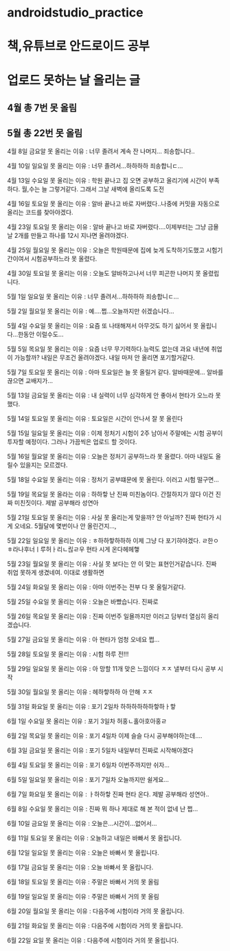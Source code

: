 # androidstudio_practice
# 책,유튜브로 안드로이드 공부
# 업로드 못하는 날 올리는 글
## 4월 총 7번 못 올림
## 5월 총 22번 못 올림
<p> 4월 8일 금요알 못 올리는 이유 : 너무 졸려서 계속 잔 나머지... 죄송합니다..</p>
<p> 4월 10일 일요일 못 올리는 이유 : 너무 졸려서...하하하하 죄송합니ㄷ...</p>
<p> 4월 13일 수요일 못 올리는 이유 : 학원 끝나고 집 오면 공부하고 올리기에 시간이 부족하다. 월,수는 늘 그렇거같다. 그래서 그날 새벽에 올리도록 도전</p>
<p> 4월 16일 토요일 못 올리는 이유 : 알바 끝나고 바로 자버렸다..나중에 커밋을 자동으로 올리는 코드를 찾아야겠다.</p>
<p> 4월 23일 토요일 못 올리는 이유 : 알바 끝나고 바로 자버렸다....이제부터는 그냥 금욜날 2개를 만들고 하나를 12시 지나면 올려야겠다.</p>
<p> 4월 25일 월요일 못 올리는 이유 : 오늘은 학원때문에 집에 늦게 도착하기도했고 시험기간이여서 시험공부하느라 못 올렸다.</p> 
<p> 4월 30일 토요일 못 올리는 이유 : 오늘도 알바하고나서 너무 피곤한 나머지 못 올렸립니다.</p> 
<p> 5월 1일 일요일 못 올리는 이유 : 너무 졸려서...하하하하 죄송합니ㄷ...</p>
<p> 5월 2일 월요일 못 올리는 이유 : 예....쩝...오늘까지만 쉬겠습니다...</p>
<p> 5월 4일 수요일 못 올리는 이유 : 요즘 또 나태해져서 아무것도 하기 싫어서 못 올립니다...한동안 이럴수도...</p> 
<p> 5월 5일 목요일 못 올리는 이유 : 요즘 너무 무기력하다.능력도 없는데 과요 내년에 취업이 가능할까? 내일은 무조건 올려야겠다. 내일 마저 안 올리면 포기할거같다.</p>
<p> 5월 7일 토요일 못 올리는 이유 : 아마 토요일은 늘 못 올릴거 같다. 알바때문에... 알바를 끊으면 교배지가...</p>
<p> 5월 13일 금요일 못 올리는 이유 : 내 실력이 너무 심각하게 안 좋아서 현타가 오느라 못했다.</p>
<p> 5월 14일 토요일 못 올리는 이유 : 토요일은 시간이 안나서 잘 못 올린다</p>
<p> 5월 15일 일요일 못 올리는 이유 : 이제 정처기 시험이 2주 남아서 주말에는 시험 공부이 투자할 예정이다. 그러나 가끔씩은 업로드 할 것이다.</p>
<p> 5월 16일 월요알 못 올리는 이유 : 오늘은 정처기 공부하느라 못 올렸다. 아마 내일도 올릴수 있을지는 모르겠다.</p>
<p> 5월 18일 수요일 못 올리는 이유 : 정처기 공부떄문에 못 올린다. 이러고 시험 떨구면...</p>
<p> 5월 19일 목요일 못 올라는 이유 : 하하핳 난 진짜 미친놈이다. 간절하지가 않다 이건 진짜 미친짓이다. 제발 공부해라 성연아</p>
<p> 5월 21일 토요일 못 올리는 이유 : 사실 못 올리는게 맞을까? 안 아닐까? 진짜 현타가 시게 오네요. 5월달에 몇번이나 안 올린건지...,</p>
<p> 5월 22일 일요일 못 올리는 이유 : ㅎ하하핳하하하 이제 그냥 다 포기햐야겠다. ㄹ한ㅇㅎ라나후너ㅣ루허ㅏ리ㄴ릲ㄹ우 현타 시게 온다헤헤햏</p>
<p> 5월 23일 월요일 못 올리는 이유 : 사실 못 보다는 안 이 맞는 표현인거같습니다. 진짜 취업 못하게 생겼네여. 이대로 생활하면</p>
<p> 5월 24일 화요일 못 올리는 이유 : 아마 이번주는 전부 다 못 올릴거같다.</p>
<p> 5월 25일 수요일 못 올리는 이유 : 오늘은 바빴습니다. 진짜로</p>
<p> 5월 26일 목요일 못 올리는 이유 : 진짜 이번주 일욜까지만 이러고 담부터 열심히 올리겠습니다.</p>
<p> 5월 27일 금요일 못 올리는 이유 : 아 현타가 엄청 오네요 쩝...</p>
<p> 5월 28일 토요일 못 올리는 이유 : 시험 하루 전!!!</p>
<p> 5월 29일 일요일 못 올리는 이유 : 아 망할 11개 맞은 느낌이다 ㅈㅈ 낼부터 다시 공부 시작</p>
<p> 5월 30일 월요일 못 올리는 이유 : 헤하핳하하 아 안해 ㅈㅈ</p>
<p> 5월 31일 화요일 못 올리는 이유 : 포기 2일차 하하하하하하핳하ㅏ핳 </p>
<p> 6월 1일 수요일 못 올리는 이유 : 포기 3일차 허홍ㄴ홀아호아홍ㄹ </p>
<p> 6월 2일 목요일 못 올리는 이유 : 포기 4일차 이제 슬슬 다시 공부해야하는데....</p>
<p> 6월 3일 금요일 못 올리는 이유 : 포기 5일차 내일부터 진짜로 시작해야겠다</p> 
<p> 6월 4일 토요일 못 올리는 이유 : 포기 6일차 이번주까지만 쉬자...</p>
<p> 6월 5일 일요일 못 올리는 이유 : 포기 7일차 오늘까지만 쉴게요...</p>
<p> 6월 7일 화요일 못 올리는 이유 : ㅏ하하핳 진짜 현타 온다. 제발 공부해라 성연아..</p>
<p> 6월 8일 수요일 못 올리는 이유 : 진짜 뭐 하나 제대로 해 본 적이 없네 난 쩝...</p>
<p> 6월 10일 금요일 못 올리는 이유 : 오늘은...시간이...없어서...</p>
<p> 6월 11일 토요일 못 올리는 이유 : 오늘하고 내일은 바빠서 못 올립니다.</p>
<p> 6월 12일 일요일 못 올리는 이유 : 오늘은 바빠서 못 올립니다.</p>
<p> 6월 17일 금요일 못 올리는 이유 : 오늘 바빠서 못 올립니다.</p>
<p> 6월 18일 토요일 못 올리는 이유 : 주말은 바빠서 거의 못 올림</p>
<p> 6월 19일 일요일 못 올리는 이유 : 주말은 바빠서 거의 못 올림</p>
<p> 6월 20일 월요일 못 올리는 이유 : 다음주에 시험이라 거의 못 올립니다.</p>
<p> 6월 21일 화요일 못 올리는 이유 : 다음주에 시험이라 거의 못 올립니다.</p>
<p> 6월 22일 요일 못 올리는 이유 : 다음주에 시험이라 거의 못 올립니다.</p>
